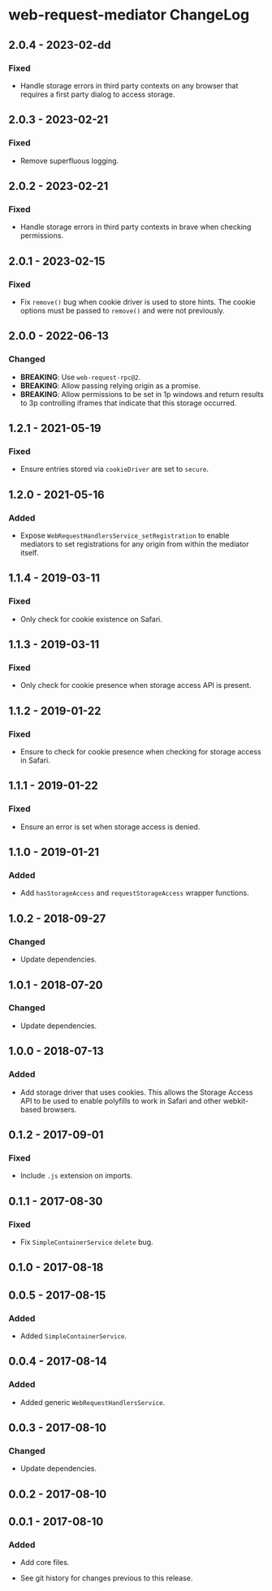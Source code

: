 # web-request-mediator ChangeLog

## 2.0.4 - 2023-02-dd

### Fixed
- Handle storage errors in third party contexts on any browser that
  requires a first party dialog to access storage.

## 2.0.3 - 2023-02-21

### Fixed
- Remove superfluous logging.

## 2.0.2 - 2023-02-21

### Fixed
- Handle storage errors in third party contexts in brave when checking
  permissions.

## 2.0.1 - 2023-02-15

### Fixed
- Fix `remove()` bug when cookie driver is used to store hints. The
  cookie options must be passed to `remove()` and were not previously.

## 2.0.0 - 2022-06-13

### Changed
- **BREAKING**: Use `web-request-rpc@2`.
- **BREAKING**: Allow passing relying origin as a promise.
- **BREAKING**: Allow permissions to be set in 1p windows and return
  results to 3p controlling iframes that indicate that this storage
  occurred.

## 1.2.1 - 2021-05-19

### Fixed
- Ensure entries stored via `cookieDriver` are set to `secure`.

## 1.2.0 - 2021-05-16

### Added
- Expose `WebRequestHandlersService_setRegistration` to enable mediators to
  set registrations for any origin from within the mediator itself.

## 1.1.4 - 2019-03-11

### Fixed
- Only check for cookie existence on Safari.

## 1.1.3 - 2019-03-11

### Fixed
- Only check for cookie presence when storage access API is present.

## 1.1.2 - 2019-01-22

### Fixed
- Ensure to check for cookie presence when checking for storage
  access in Safari.

## 1.1.1 - 2019-01-22

### Fixed
- Ensure an error is set when storage access is denied.

## 1.1.0 - 2019-01-21

### Added
- Add `hasStorageAccess` and `requestStorageAccess` wrapper functions.

## 1.0.2 - 2018-09-27

### Changed
- Update dependencies.

## 1.0.1 - 2018-07-20

### Changed
- Update dependencies.

## 1.0.0 - 2018-07-13

### Added
- Add storage driver that uses cookies. This allows
  the Storage Access API to be used to enable polyfills
  to work in Safari and other webkit-based browsers.

## 0.1.2 - 2017-09-01

### Fixed
- Include `.js` extension on imports.

## 0.1.1 - 2017-08-30

### Fixed
- Fix `SimpleContainerService` `delete` bug.

## 0.1.0 - 2017-08-18

## 0.0.5 - 2017-08-15

### Added
- Added `SimpleContainerService`.

## 0.0.4 - 2017-08-14

### Added
- Added generic `WebRequestHandlersService`.

## 0.0.3 - 2017-08-10

### Changed
- Update dependencies.

## 0.0.2 - 2017-08-10

## 0.0.1 - 2017-08-10

### Added
- Add core files.

- See git history for changes previous to this release.
